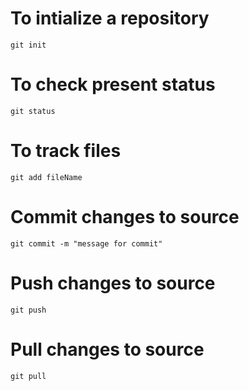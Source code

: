 # To intialize a repository
```git init```
# To check present status
```git status```
# To track files
```git add fileName```
# Commit changes to source
```git commit -m "message for commit"```
# Push changes to source
```git push```
# Pull changes to source
```git pull```